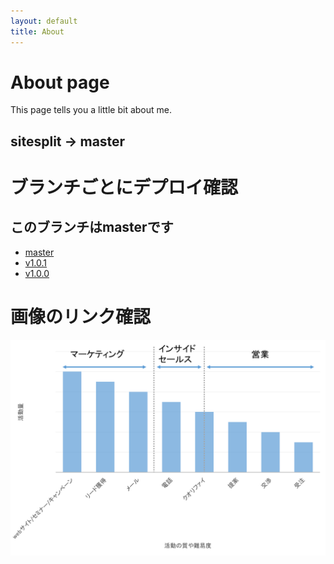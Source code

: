 ```yaml
---
layout: default
title: About
---
```


# About page

This page tells you a little bit about me.
## sitesplit -> master


# ブランチごとにデプロイ確認
## このブランチはmasterです
 - [master](https://kurage0807-master.netlify.com/about.html)
 - [v1.0.1](https://kurage0807-v1-0-1.netlify.com/)
 - [v1.0.0](https://kurage0807-v1-0-0.netlify.com/)

# 画像のリンク確認
 ![画像リンク](/assets/images/marketing.png)